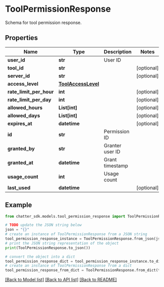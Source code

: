 # ToolPermissionResponse

Schema for tool permission response.

## Properties

Name | Type | Description | Notes
------------ | ------------- | ------------- | -------------
**user_id** | **str** | User ID | 
**tool_id** | **str** |  | [optional] 
**server_id** | **str** |  | [optional] 
**access_level** | [**ToolAccessLevel**](ToolAccessLevel.md) |  | 
**rate_limit_per_hour** | **int** |  | [optional] 
**rate_limit_per_day** | **int** |  | [optional] 
**allowed_hours** | **List[int]** |  | [optional] 
**allowed_days** | **List[int]** |  | [optional] 
**expires_at** | **datetime** |  | [optional] 
**id** | **str** | Permission ID | 
**granted_by** | **str** | Granter user ID | 
**granted_at** | **datetime** | Grant timestamp | 
**usage_count** | **int** | Usage count | 
**last_used** | **datetime** |  | [optional] 

## Example

```python
from chatter_sdk.models.tool_permission_response import ToolPermissionResponse

# TODO update the JSON string below
json = "{}"
# create an instance of ToolPermissionResponse from a JSON string
tool_permission_response_instance = ToolPermissionResponse.from_json(json)
# print the JSON string representation of the object
print(ToolPermissionResponse.to_json())

# convert the object into a dict
tool_permission_response_dict = tool_permission_response_instance.to_dict()
# create an instance of ToolPermissionResponse from a dict
tool_permission_response_from_dict = ToolPermissionResponse.from_dict(tool_permission_response_dict)
```
[[Back to Model list]](../README.md#documentation-for-models) [[Back to API list]](../README.md#documentation-for-api-endpoints) [[Back to README]](../README.md)


